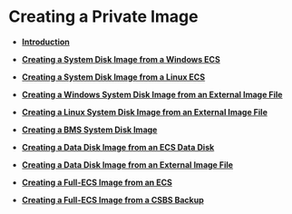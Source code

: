 # Creating a Private Image<a name="EN-US_TOPIC_0130878289"></a>

-   **[Introduction](introduction.md)**  

-   **[Creating a System Disk Image from a Windows ECS](creating-a-system-disk-image-from-a-windows-ecs.md)**  

-   **[Creating a System Disk Image from a Linux ECS](creating-a-system-disk-image-from-a-linux-ecs.md)**  

-   **[Creating a Windows System Disk Image from an External Image File](creating-a-windows-system-disk-image-from-an-external-image-file.md)**  

-   **[Creating a Linux System Disk Image from an External Image File](creating-a-linux-system-disk-image-from-an-external-image-file.md)**  

-   **[Creating a BMS System Disk Image](creating-a-bms-system-disk-image.md)**  

-   **[Creating a Data Disk Image from an ECS Data Disk](creating-a-data-disk-image-from-an-ecs-data-disk.md)**  

-   **[Creating a Data Disk Image from an External Image File](creating-a-data-disk-image-from-an-external-image-file.md)**  

-   **[Creating a Full-ECS Image from an ECS](creating-a-full-ecs-image-from-an-ecs.md)**  

-   **[Creating a Full-ECS Image from a CSBS Backup](creating-a-full-ecs-image-from-a-csbs-backup.md)**  


